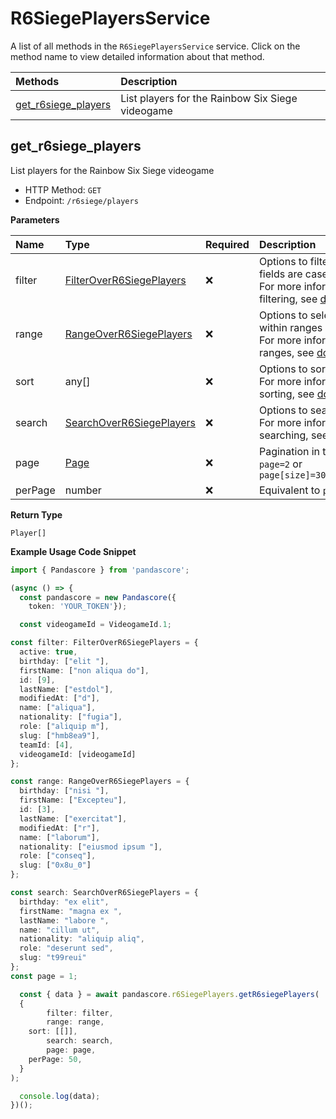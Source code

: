 # R6SiegePlayersService

A list of all methods in the `R6SiegePlayersService` service. Click on the method name to view detailed information about that method.

| Methods                                     | Description                                      |
| :------------------------------------------ | :----------------------------------------------- |
| [get_r6siege_players](#get_r6siege_players) | List players for the Rainbow Six Siege videogame |

## get_r6siege_players

List players for the Rainbow Six Siege videogame

- HTTP Method: `GET`
- Endpoint: `/r6siege/players`

**Parameters**

| Name    | Type                                                              | Required | Description                                                                                                                                         |
| :------ | :---------------------------------------------------------------- | :------- | :-------------------------------------------------------------------------------------------------------------------------------------------------- |
| filter  | [FilterOverR6SiegePlayers](../models/FilterOverR6SiegePlayers.md) | ❌       | Options to filter results. String fields are case sensitive <br/>For more information on filtering, see [docs](/docs/filtering-and-sorting#filter). |
| range   | [RangeOverR6SiegePlayers](../models/RangeOverR6SiegePlayers.md)   | ❌       | Options to select results within ranges <br/>For more information on ranges, see [docs](/docs/filtering-and-sorting#range).                         |
| sort    | any[]                                                             | ❌       | Options to sort results <br/>For more information on sorting, see [docs](/docs/filtering-and-sorting#sort).                                         |
| search  | [SearchOverR6SiegePlayers](../models/SearchOverR6SiegePlayers.md) | ❌       | Options to search results <br/>For more information on searching, see [docs](/docs/filtering-and-sorting#search).                                   |
| page    | [Page](../models/Page.md)                                         | ❌       | Pagination in the form of `page=2` or `page[size]=30&page[number]=2`                                                                                |
| perPage | number                                                            | ❌       | Equivalent to `page[size]`                                                                                                                          |

**Return Type**

`Player[]`

**Example Usage Code Snippet**

```typescript
import { Pandascore } from 'pandascore';

(async () => {
  const pandascore = new Pandascore({
	token: 'YOUR_TOKEN'});

  const videogameId = VideogameId.1;

const filter: FilterOverR6SiegePlayers = {
  active: true,
  birthday: ["elit "],
  firstName: ["non aliqua do"],
  id: [9],
  lastName: ["estdol"],
  modifiedAt: ["d"],
  name: ["aliqua"],
  nationality: ["fugia"],
  role: ["aliquip m"],
  slug: ["hmb8ea9"],
  teamId: [4],
  videogameId: [videogameId]
};

const range: RangeOverR6SiegePlayers = {
  birthday: ["nisi "],
  firstName: ["Excepteu"],
  id: [3],
  lastName: ["exercitat"],
  modifiedAt: ["r"],
  name: ["laborum"],
  nationality: ["eiusmod ipsum "],
  role: ["conseq"],
  slug: ["0x8u_0"]
};

const search: SearchOverR6SiegePlayers = {
  birthday: "ex elit",
  firstName: "magna ex ",
  lastName: "labore ",
  name: "cillum ut",
  nationality: "aliquip aliq",
  role: "deserunt sed",
  slug: "t99reui"
};
const page = 1;

  const { data } = await pandascore.r6SiegePlayers.getR6siegePlayers(
  {
		filter: filter,
		range: range,
    sort: [[]],
		search: search,
		page: page,
    perPage: 50,
  }
);

  console.log(data);
})();
```

